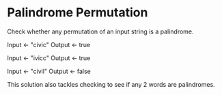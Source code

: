 # Palindrome Permutation
Check whether any permutation of an input string is a 
palindrome.

Input <- "civic"
Output <- true

Input <- "ivicc"
Output <- true

Input <- "civil"
Output <- false

This solution also tackles checking to see if any 2 words are 
palindromes.